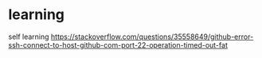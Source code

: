 # learning
self learning
https://stackoverflow.com/questions/35558649/github-error-ssh-connect-to-host-github-com-port-22-operation-timed-out-fat
